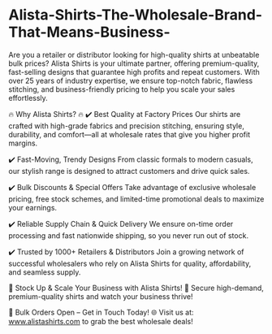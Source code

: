 # Alista-Shirts-The-Wholesale-Brand-That-Means-Business-
Are you a retailer or distributor looking for high-quality shirts at unbeatable bulk prices? Alista Shirts is your ultimate partner, offering premium-quality, fast-selling designs that guarantee high profits and repeat customers. With over 25 years of industry expertise, we ensure top-notch fabric, flawless stitching, and business-friendly pricing to help you scale your sales effortlessly.

🔥 Why Alista Shirts? 🔥
✔️ Best Quality at Factory Prices
Our shirts are crafted with high-grade fabrics and precision stitching, ensuring style, durability, and comfort—all at wholesale rates that give you higher profit margins.

✔️ Fast-Moving, Trendy Designs
From classic formals to modern casuals, our stylish range is designed to attract customers and drive quick sales.

✔️ Bulk Discounts & Special Offers
Take advantage of exclusive wholesale pricing, free stock schemes, and limited-time promotional deals to maximize your earnings.

✔️ Reliable Supply Chain & Quick Delivery
We ensure on-time order processing and fast nationwide shipping, so you never run out of stock.

✔️ Trusted by 1000+ Retailers & Distributors
Join a growing network of successful wholesalers who rely on Alista Shirts for quality, affordability, and seamless supply.

🚀 Stock Up & Scale Your Business with Alista Shirts! 🚀
Secure high-demand, premium-quality shirts and watch your business thrive!

📢 Bulk Orders Open – Get in Touch Today!
🌐 Visit us at: www.alistashirts.com to grab the best wholesale deals!
